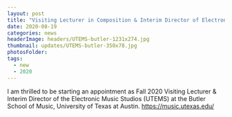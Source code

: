 ```yaml
---
layout: post
title: "Visiting Lecturer in Composition & Interim Director of Electronic Music Studios"
date: 2020-08-19
categories: news
headerImage: headers/UTEMS-butler-1231x274.jpg
thumbnail: updates/UTEMS-butler-350x78.jpg
photosFolder:
tags:
  - new
  - 2020
---
```

I am thrilled to be starting an appointment as Fall 2020 Visiting Lecturer & Interim Director of the Electronic Music Studios (UTEMS) at the Butler School of Music, University of Texas at Austin.
https://music.utexas.edu/
